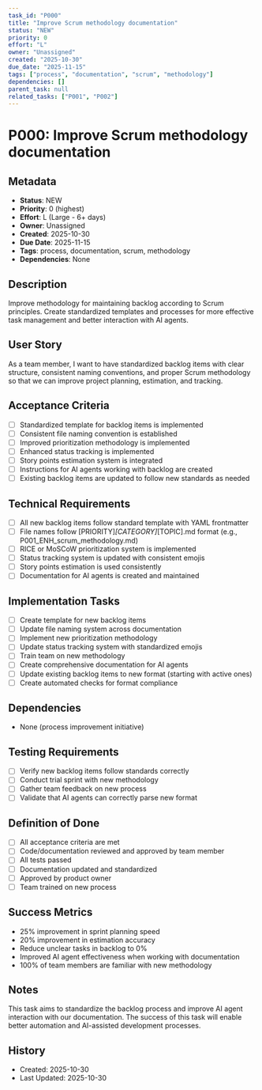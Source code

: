 ```yaml
---
task_id: "P000"
title: "Improve Scrum methodology documentation"
status: "NEW"
priority: 0
effort: "L"
owner: "Unassigned"
created: "2025-10-30"
due_date: "2025-11-15"
tags: ["process", "documentation", "scrum", "methodology"]
dependencies: []
parent_task: null
related_tasks: ["P001", "P002"]
---
```


# P000: Improve Scrum methodology documentation

## Metadata
- **Status**: NEW
- **Priority**: 0 (highest)
- **Effort**: L (Large - 6+ days)
- **Owner**: Unassigned
- **Created**: 2025-10-30
- **Due Date**: 2025-11-15
- **Tags**: process, documentation, scrum, methodology
- **Dependencies**: None

## Description
Improve methodology for maintaining backlog according to Scrum principles. Create standardized templates and processes for more effective task management and better interaction with AI agents.

## User Story
As a team member, I want to have standardized backlog items with clear structure, consistent naming conventions, and proper Scrum methodology so that we can improve project planning, estimation, and tracking.

## Acceptance Criteria
- [ ] Standardized template for backlog items is implemented
- [ ] Consistent file naming convention is established  
- [ ] Improved prioritization methodology is implemented
- [ ] Enhanced status tracking is implemented
- [ ] Story points estimation system is integrated
- [ ] Instructions for AI agents working with backlog are created
- [ ] Existing backlog items are updated to follow new standards as needed

## Technical Requirements
- [ ] All new backlog items follow standard template with YAML frontmatter
- [ ] File names follow [PRIORITY]_[CATEGORY]_[TOPIC].md format (e.g., P001_ENH_scrum_methodology.md)
- [ ] RICE or MoSCoW prioritization system is implemented
- [ ] Status tracking system is updated with consistent emojis
- [ ] Story points estimation is used consistently
- [ ] Documentation for AI agents is created and maintained

## Implementation Tasks
- [ ] Create template for new backlog items
- [ ] Update file naming system across documentation
- [ ] Implement new prioritization methodology
- [ ] Update status tracking system with standardized emojis
- [ ] Train team on new methodology
- [ ] Create comprehensive documentation for AI agents
- [ ] Update existing backlog items to new format (starting with active ones)
- [ ] Create automated checks for format compliance

## Dependencies
- None (process improvement initiative)

## Testing Requirements
- [ ] Verify new backlog items follow standards correctly
- [ ] Conduct trial sprint with new methodology
- [ ] Gather team feedback on new process
- [ ] Validate that AI agents can correctly parse new format

## Definition of Done
- [ ] All acceptance criteria are met
- [ ] Code/documentation reviewed and approved by team member
- [ ] All tests passed
- [ ] Documentation updated and standardized
- [ ] Approved by product owner
- [ ] Team trained on new process

## Success Metrics
- 25% improvement in sprint planning speed
- 20% improvement in estimation accuracy
- Reduce unclear tasks in backlog to 0%
- Improved AI agent effectiveness when working with documentation
- 100% of team members are familiar with new methodology

## Notes
This task aims to standardize the backlog process and improve AI agent interaction with our documentation. The success of this task will enable better automation and AI-assisted development processes.

## History
- Created: 2025-10-30
- Last Updated: 2025-10-30